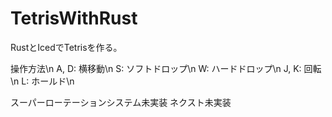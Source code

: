 # TetrisWithRust
RustとIcedでTetrisを作る。

操作方法\n
A, D: 横移動\n
S: ソフトドロップ\n
W: ハードドロップ\n
J, K: 回転\n
L: ホールド\n

スーパーローテーションシステム未実装
ネクスト未実装
